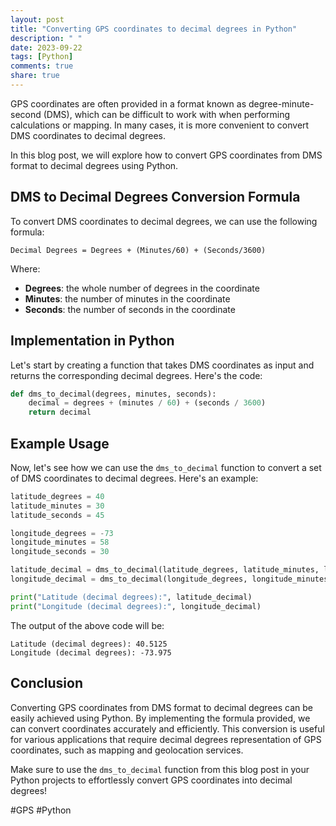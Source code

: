```yaml
---
layout: post
title: "Converting GPS coordinates to decimal degrees in Python"
description: " "
date: 2023-09-22
tags: [Python]
comments: true
share: true
---
```


GPS coordinates are often provided in a format known as degree-minute-second (DMS), which can be difficult to work with when performing calculations or mapping. In many cases, it is more convenient to convert DMS coordinates to decimal degrees.

In this blog post, we will explore how to convert GPS coordinates from DMS format to decimal degrees using Python.

## DMS to Decimal Degrees Conversion Formula

To convert DMS coordinates to decimal degrees, we can use the following formula:

```
Decimal Degrees = Degrees + (Minutes/60) + (Seconds/3600)
```

Where:
- **Degrees**: the whole number of degrees in the coordinate
- **Minutes**: the number of minutes in the coordinate
- **Seconds**: the number of seconds in the coordinate

## Implementation in Python

Let's start by creating a function that takes DMS coordinates as input and returns the corresponding decimal degrees. Here's the code:

```python
def dms_to_decimal(degrees, minutes, seconds):
    decimal = degrees + (minutes / 60) + (seconds / 3600)
    return decimal
```

## Example Usage

Now, let's see how we can use the `dms_to_decimal` function to convert a set of DMS coordinates to decimal degrees. Here's an example:

```python
latitude_degrees = 40
latitude_minutes = 30
latitude_seconds = 45

longitude_degrees = -73
longitude_minutes = 58
longitude_seconds = 30

latitude_decimal = dms_to_decimal(latitude_degrees, latitude_minutes, latitude_seconds)
longitude_decimal = dms_to_decimal(longitude_degrees, longitude_minutes, longitude_seconds)

print("Latitude (decimal degrees):", latitude_decimal)
print("Longitude (decimal degrees):", longitude_decimal)
```

The output of the above code will be:

```
Latitude (decimal degrees): 40.5125
Longitude (decimal degrees): -73.975
```

## Conclusion

Converting GPS coordinates from DMS format to decimal degrees can be easily achieved using Python. By implementing the formula provided, we can convert coordinates accurately and efficiently. This conversion is useful for various applications that require decimal degrees representation of GPS coordinates, such as mapping and geolocation services.

Make sure to use the `dms_to_decimal` function from this blog post in your Python projects to effortlessly convert GPS coordinates into decimal degrees!

#GPS #Python